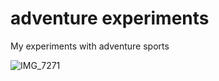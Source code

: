 # adventure experiments
My experiments with adventure sports


![IMG_7271](https://github.com/priyanshujain/adventure-experiments/assets/9302265/cd3f9d73-9c43-46e8-8944-cc8567565722)
